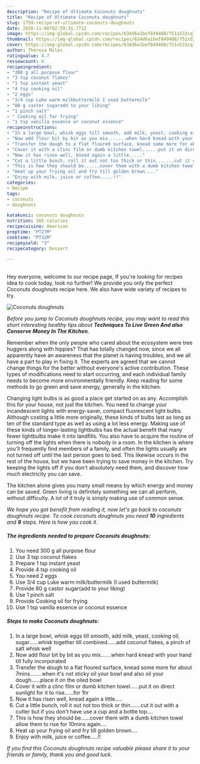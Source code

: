 ```yaml
---
description: "Recipe of Ultimate Coconuts doughnuts"
title: "Recipe of Ultimate Coconuts doughnuts"
slug: 1759-recipe-of-ultimate-coconuts-doughnuts
date: 2020-11-06T02:59:31.771Z
image: https://img-global.cpcdn.com/recipes/634d6a1bef849408/751x532cq70/coconuts-doughnuts-recipe-main-photo.jpg
thumbnail: https://img-global.cpcdn.com/recipes/634d6a1bef849408/751x532cq70/coconuts-doughnuts-recipe-main-photo.jpg
cover: https://img-global.cpcdn.com/recipes/634d6a1bef849408/751x532cq70/coconuts-doughnuts-recipe-main-photo.jpg
author: Theresa Miles
ratingvalue: 4.7
reviewcount: 6
recipeingredient:
- "300 g all purpose flour"
- "3 tsp coconut flakes"
- "1 tsp instant yeast"
- "4 tsp cooking oil"
- "2 eggs"
- "3/4 cup Luke warm milkbuttermilk I used buttermilk"
- "80 g castor sugaradd to your liking"
- "1 pinch salt"
- " Cooking oil for frying"
- "1 tsp vanilla essence or coconut essence"
recipeinstructions:
- "In a large bowl, whisk eggs till smooth, add milk, yeast, cooking oil, sugar......whisk together till combined......add coconut flakes, a pinch of salt whisk well"
- "Now add flour bit by bit as you mix.......when hard knead with your hand till fully incorporated"
- "Transfer the dough to a flat floured surface, knead some more for about 7mins........when it&#39;s not sticky oil your bowl and also oil your dough......place it on the oiled bowl"
- "Cover it with a clinc film or dumb kitchen towel......put it on direct sunlight for it to rise......for 1hr"
- "Now it has risen well, knead again a little....."
- "Cut a little bunch, roll it out not too thick or thin.......cut it out with a cutter but if you don&#39;t have use a cup and a bottle top...."
- "This is how they should be......cover them with a dumb kitchen towel allow them to rise for 10mins again...."
- "Heat up your frying oil and fry till golden brown...."
- "Enjoy with milk, juice or coffee.....!!"
categories:
- Recipe
tags:
- coconuts
- doughnuts

katakunci: coconuts doughnuts 
nutrition: 165 calories
recipecuisine: American
preptime: "PT27M"
cooktime: "PT32M"
recipeyield: "3"
recipecategory: Dessert

---
```

<br>
Hey everyone, welcome to our recipe page, If you're looking for recipes idea to cook today, look no further! We provide you only the perfect Coconuts doughnuts recipe here. We also have wide variety of recipes to try.
<br>


![Coconuts doughnuts](https://img-global.cpcdn.com/recipes/634d6a1bef849408/751x532cq70/coconuts-doughnuts-recipe-main-photo.jpg)

<i>Before you jump to Coconuts doughnuts recipe, you may want to read this short interesting healthy tips about 
<strong>Techniques To Live Green And also Conserve Money In The Kitchen</strong>.</i>
</br>

Remember when the only people who cared about the ecosystem were tree huggers along with hippies? That has totally changed now, since we all apparently have an awareness that the planet is having troubles, and we all have a part to play in fixing it. The experts are agreed that we cannot change things for the better without everyone's active contribution. These types of modifications need to start occurring, and each individual family needs to become more environmentally friendly. Keep reading for some methods to go green and save energy, generally in the kitchen.

Changing light bulbs is as good a place get started on as any. Accomplish this for your house, not just the kitchen. You need to change your incandescent lights with energy-saver, compact fluorescent light bulbs. Although costing a little more originally, these kinds of bulbs last as long as ten of the standard type as well as using a lot less energy. Making use of these kinds of longer-lasting lightbulbs has the actual benefit that many fewer lightbulbs make it into landfills. You also have to acquire the routine of turning off the lights when there is nobody in a room. In the kitchen is where you'll frequently find members of a family, and often the lights usually are not turned off until the last person goes to bed. This likewise occurs in the rest of the house, but we have been trying to save money in the kitchen. Try keeping the lights off if you don't absolutely need them, and discover how much electricity you can save.

The kitchen alone gives you many small means by which energy and money can be saved. Green living is definitely something we can all perform, without difficulty. A lot of it truly is simply making use of common sense.


<i>We hope you got benefit from reading it, now let's go back to coconuts doughnuts recipe. To cook coconuts doughnuts you need <strong>10</strong> ingredients and <strong>9</strong> steps. Here is how you cook it.
</i>

##### The ingredients needed to prepare Coconuts doughnuts:

1. You need 300 g all purpose flour
1. Use 3 tsp coconut flakes
1. Prepare 1 tsp instant yeast
1. Provide 4 tsp cooking oil
1. You need 2 eggs
1. Use 3/4 cup Luke warm milk/buttermilk (I used buttermilk)
1. Provide 80 g castor sugar(add to your liking)
1. Use 1 pinch salt
1. Provide  Cooking oil for frying
1. Use 1 tsp vanilla essence or coconut essence


##### Steps to make Coconuts doughnuts:

1. In a large bowl, whisk eggs till smooth, add milk, yeast, cooking oil, sugar......whisk together till combined......add coconut flakes, a pinch of salt whisk well
1. Now add flour bit by bit as you mix.......when hard knead with your hand till fully incorporated
1. Transfer the dough to a flat floured surface, knead some more for about 7mins........when it&#39;s not sticky oil your bowl and also oil your dough......place it on the oiled bowl
1. Cover it with a clinc film or dumb kitchen towel......put it on direct sunlight for it to rise......for 1hr
1. Now it has risen well, knead again a little.....
1. Cut a little bunch, roll it out not too thick or thin.......cut it out with a cutter but if you don&#39;t have use a cup and a bottle top....
1. This is how they should be......cover them with a dumb kitchen towel allow them to rise for 10mins again....
1. Heat up your frying oil and fry till golden brown....
1. Enjoy with milk, juice or coffee.....!!


<i>If you find this Coconuts doughnuts recipe valuable please share it to your friends or family, thank you and good luck.</i>

